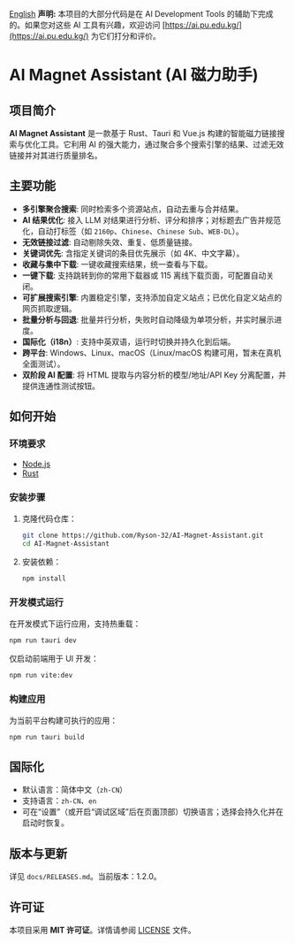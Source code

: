 [English](README.md)
**声明:** 本项目的大部分代码是在 AI Development Tools 的辅助下完成的。如果您对这些 AI 工具有兴趣，欢迎访问 [https://ai.pu.edu.kg/](https://ai.pu.edu.kg/) 为它们打分和评价。

# AI Magnet Assistant (AI 磁力助手)

## 项目简介

**AI Magnet Assistant** 是一款基于 Rust、Tauri 和 Vue.js 构建的智能磁力链接搜索与优化工具。它利用 AI 的强大能力，通过聚合多个搜索引擎的结果、过滤无效链接并对其进行质量排名。

## 主要功能

-   **多引擎聚合搜索**: 同时检索多个资源站点，自动去重与合并结果。
-   **AI 结果优化**: 接入 LLM 对结果进行分析、评分和排序；对标题去广告并规范化，自动打标签（如 `2160p`、`Chinese`、`Chinese Sub`、`WEB-DL`）。
-   **无效链接过滤**: 自动剔除失效、重复、低质量链接。
-   **关键词优先**: 含指定关键词的条目优先展示（如 4K、中文字幕）。
-   **收藏与集中下载**: 一键收藏搜索结果，统一查看与下载。
-   **一键下载**: 支持跳转到你的常用下载器或 115 离线下载页面，可配置自动关闭。
-   **可扩展搜索引擎**: 内置稳定引擎，支持添加自定义站点；已优化自定义站点的网页抓取逻辑。
-   **批量分析与回退**: 批量并行分析，失败时自动降级为单项分析，并实时展示进度。
-   **国际化（i18n）**: 支持中英双语，运行时切换并持久化到后端。
-   **跨平台**: Windows、Linux、macOS（Linux/macOS 构建可用，暂未在真机全面测试）。
-   **双阶段 AI 配置**: 将 HTML 提取与内容分析的模型/地址/API Key 分离配置，并提供连通性测试按钮。

## 如何开始

### 环境要求

-   [Node.js](https://nodejs.org/zh-cn/)
-   [Rust](https://www.rust-lang.org/zh-CN/tools/install)

### 安装步骤

1.  克隆代码仓库：
    ```bash
    git clone https://github.com/Ryson-32/AI-Magnet-Assistant.git
    cd AI-Magnet-Assistant
    ```

2.  安装依赖：
    ```bash
    npm install
    ```

### 开发模式运行

在开发模式下运行应用，支持热重载：

```bash
npm run tauri dev
```

仅启动前端用于 UI 开发：

```bash
npm run vite:dev
```

### 构建应用

为当前平台构建可执行的应用：

```bash
npm run tauri build
```

## 国际化

- 默认语言：简体中文（`zh-CN`）
- 支持语言：`zh-CN`、`en`
- 可在“设置”（或开启“调试区域”后在页面顶部）切换语言；选择会持久化并在启动时恢复。

## 版本与更新

详见 `docs/RELEASES.md`。当前版本：1.2.0。

## 许可证

本项目采用 **MIT 许可证**。详情请参阅 [LICENSE](LICENSE) 文件。
